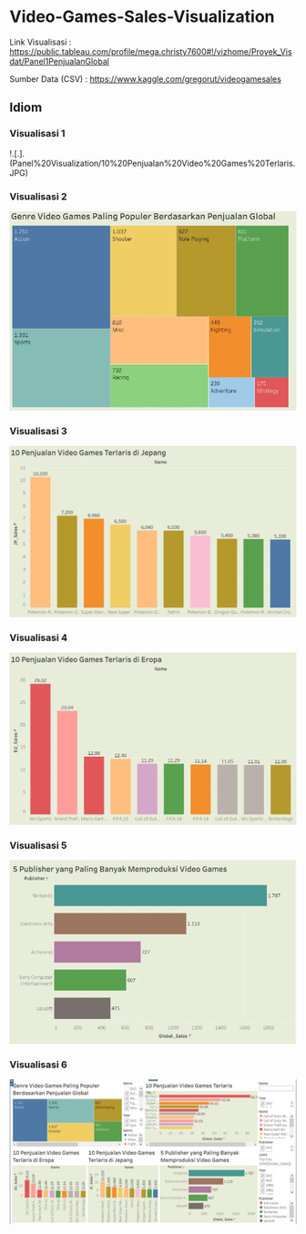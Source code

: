 # Video-Games-Sales-Visualization

Link Visualisasi  : https://public.tableau.com/profile/mega.christy7600#!/vizhome/Proyek_Visdat/Panel1PenjualanGlobal

Sumber Data (CSV) : https://www.kaggle.com/gregorut/videogamesales

## Idiom
### Visualisasi 1
!.[.].(Panel%20Visualization/10%20Penjualan%20Video%20Games%20Terlaris.JPG)


### Visualisasi 2
![](Panel%20Visualization/Genre%20Video%20Games%20yang%20Paling%20Populer.JPG)

### Visualisasi 3
![](Panel%20Visualization/10%20Penjualan%20Video%20Games%20Terlaris%20di%20Jepang.JPG)

### Visualisasi 4
![](Panel%20Visualization/10%20Penjualan%20Video%20Games%20Terlaris%20di%20Eropa.JPG)

### Visualisasi 5
![](Panel%20Visualization/5%20Publisher%20yang%20Paling%20Banyak%20Memproduksi%20Video%20Games.JPG)

### Visualisasi 6
![](Panel%20Visualization/Dashboard.JPG)
